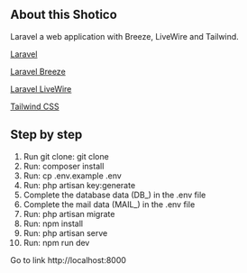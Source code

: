 ## About this Shotico
Laravel a web application with Breeze, LiveWire and Tailwind.
<p ><a href="https://laravel.com/docs/10.x" target="_blank">Laravel</a></p>
<p ><a href="https://laravel.com/docs/10.x/starter-kits#laravel-breeze" target="_blank">Laravel Breeze</a></p>
<p><a href="https://laravel-livewire.com/docs/2.x/quickstart" target="_blank">Laravel LiveWire</a></p>
<p><a href="https://tailwindcss.com/docs/installation" target="_blank">Tailwind CSS</a></p>

## Step by step

1. Run git clone: git clone <my-cool-project> <new-app>
2. Run: composer install
3. Run: cp .env.example .env
4. Run: php artisan key:generate
5. Complete the database data (DB_) in the .env file
6. Complete the mail data (MAIL_) in the .env file
7. Run: php artisan migrate
8. Run: npm install
9. Run: php artisan serve
10. Run: npm run dev

Go to link http://localhost:8000
